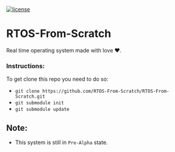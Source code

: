 [![license](https://img.shields.io/badge/License-GPL3-blue.svg)](https://www.gnu.org/copyleft/gpl.html)

# RTOS-From-Scratch
Real time operating system made with love ♥.

### Instructions:
To get clone this repo you need to do so:
- `git clone https://github.com/RTOS-From-Scratch/RTOS-From-Scratch.git`
- `git submodule init`
- `git submodule update`

## Note:
- This system is still in `Pre-Alpha` state.
